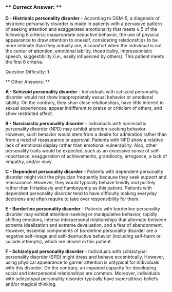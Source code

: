 ### ** Correct Answer: **

**D - Histrionic personality disorder** - According to DSM-5, a diagnosis of histrionic personality disorder is made in patients with a pervasive pattern of seeking attention and exaggerated emotionality that meets ≥ 5 of the following 8 criteria: inappropriate seductive behavior, the use of physical appearance to draw attention to oneself, considering relationships to be more intimate than they actually are, discomfort when the individual is not the center of attention, emotional lability, theatricality, impressionistic speech, suggestibility (i.e., easily influenced by others). This patient meets the first 6 criteria.

Question Difficulty: 1

** Other Answers: **

**A - Schizoid personality disorder** - Individuals with schizoid personality disorder would not show inappropriately sexual behavior or emotional lability. On the contrary, they shun close relationships, have little interest in sexual experiences, appear indifferent to praise or criticism of others, and show restricted affect.

**B - Narcissistic personality disorder** - Individuals with narcissistic personality disorder (NPD) may exhibit attention-seeking behavior. However, such behavior would stem from a desire for admiration rather than from a need of reassurance or approval. Patients with NPD show a relative lack of emotional display rather than emotional vulnerability. Also, other personality traits would be expected, such as an excessive sense of self-importance, exaggeration of achievements, grandiosity, arrogance, a lack of empathy, and/or envy.

**C - Dependent personality disorder** - Patients with dependent personality disorder might visit the physician frequently because they seek support and reassurance. However, they would typically behave timidly and politely rather than flirtatiously and flamboyantly as this patient. Patients with dependent personality disorder tend to have difficulty making everyday decisions and often require to take over responsibility for them.

**E - Borderline personality disorder** - Patients with borderline personality disorder may exhibit attention-seeking or manipulative behavior, rapidly shifting emotions, intense interpersonal relationships that alternate between extreme idealization and extreme devaluation, and a fear of abandonment. However, essential components of borderline personality disorder are a negative self-image and self-destructive behavior (including self-harm or suicide attempts), which are absent in this patient.

**F - Schizotypal personality disorder** - Individuals with schizotypal personality disorder (SPD) might dress and behave eccentrically. However, using physical appearance to garner attention is untypical for individuals with this disorder. On the contrary, an impaired capacity for developing social and interpersonal relationships are common. Moreover, individuals with schizotypal personality disorder typically have superstitious beliefs and/or magical thinking.

